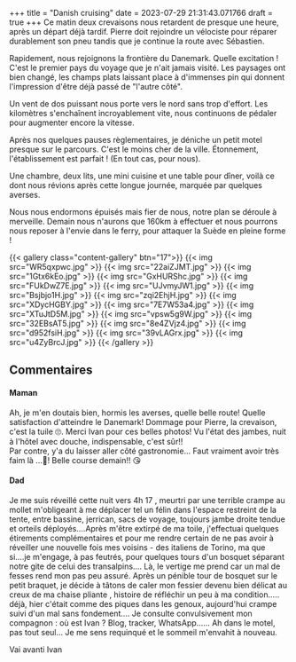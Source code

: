 +++
title = "Danish cruising"
date = 2023-07-29 21:31:43.071766
draft = true
+++
Ce matin deux crevaisons nous retardent de presque une heure, après un départ déjà tardif. Pierre doit rejoindre un vélociste pour réparer durablement son pneu tandis que je continue la route avec Sébastien. 

Rapidement, nous rejoignons la frontière du Danemark. Quelle excitation ! C'est le premier pays du voyage que je n'ait jamais visité. Les paysages ont bien changé, les champs plats laissant place à d'immenses pin qui donnent l'impression d'être déjà passé de "l'autre côté".

Un vent de dos puissant nous porte vers le nord sans trop d'effort. Les kilomètres s'enchaînent incroyablement vite, nous continuons de pédaler pour augmenter encore la vitesse. 

Après nos quelques pauses règlementaires, je déniche un petit motel presque sur le parcours. C'est le moins cher de la ville.
Étonnement, l'établissement est parfait ! (En tout cas, pour nous). 

Une chambre, deux lits, une mini cuisine et une table pour dîner, voilà ce dont nous révions après cette longue journée, marquée par quelques averses.

Nous nous endormons épuisés mais fier de nous, notre plan se déroule à merveille. Demain nous n'aurons que 160km à effectuer et nous pourrons nous reposer à l'envie dans le ferry, pour attaquer la Suède en pleine forme ! 

{{< gallery class="content-gallery" btn="17">}}
{{< img src="WR5qxpwc.jpg" >}}
{{< img src="22aiZJMT.jpg" >}}
{{< img src="1Gtx6kEo.jpg" >}}
{{< img src="GxHURShc.jpg" >}}
{{< img src="FUkDwZ7E.jpg" >}}
{{< img src="UJvmyJW1.jpg" >}}
{{< img src="Bsjbjo1H.jpg" >}}
{{< img src="zqi2EhjH.jpg" >}}
{{< img src="XDycHGBY.jpg" >}}
{{< img src="7E7W53a4.jpg" >}}
{{< img src="XTuJtD5M.jpg" >}}
{{< img src="vpsw5g9W.jpg" >}}
{{< img src="32EBsAT5.jpg" >}}
{{< img src="8e4ZVjz4.jpg" >}}
{{< img src="d952fsiH.jpg" >}}
{{< img src="39vLAGrx.jpg" >}}
{{< img src="u4ZyBrcJ.jpg" >}}
{{< /gallery >}}

## Commentaires
#### Maman
Ah, je m'en doutais bien, hormis les averses, quelle belle route! Quelle satisfaction d'atteindre le Danemark! Dommage pour Pierre, la crevaison, c'est la tuile 🙄. Merci Ivan pour ces belles photos! Vu l'état des jambes, nuit à l'hôtel avec douche, indispensable, c'est sûr!!             
Par contre, y'a du laisser aller côté gastronomie... Faut vraiment avoir très faim là ...🥴!
Belle course demain!!  😘
#### Dad
Je me suis réveillé cette nuit vers 4h 17 , meurtri par une terrible crampe au mollet m'obligeant à me déplacer tel un félin dans l'espace restreint de la tente, entre bassine, jerrican, sacs de voyage, toujours jambe droite tendue et orteils déployés....Après m'être extirpé de ma toile, j'effectuai quelques étirements complémentaires et pour me rendre certain de ne pas avoir à réveiller une nouvelle fois mes voisins - des italiens de Torino, ma que si....je m'engage, à pas feutrés,  pour quelques tours d'un bosquet séparant notre gite de celui des  transalpins....
Là, le vertige me prend car un mal de fesses rend mon pas peu assuré. Après un pénible tour de bosquet sur le petit braquet, je décide à tâtons de caler mon fessier devenu  bien délicat au creux de ma chaise pliante , histoire de réfléchir un peu à ma condition..... déjà, hier c'était comme des piques dans les genoux, aujourd'hui crampe suivi d'un mal sans fondement....
Je consulte convulsivement mon compagnon : où est Ivan ?
Blog, tracker, WhatsApp......
Ah dans le motel, pas tout seul...
Je me sens requinqué et le sommeil m'envahit à nouveau.

Vai avanti Ivan
